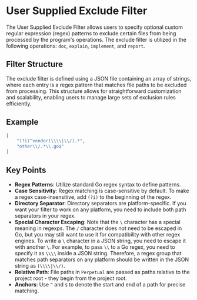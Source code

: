 # User Supplied Exclude Filter

The User Supplied Exclude Filter allows users to specify optional custom regular expression (regex) patterns to exclude certain files from being processed by the program's operations. The exclude filter is utilized in the following operations: `doc`, `explain`, `implement`, and `report`.

## Filter Structure

The exclude filter is defined using a JSON file containing an array of strings, where each entry is a regex pattern that matches file paths to be excluded from processing. This structure allows for straightforward customization and scalability, enabling users to manage large sets of exclusion rules efficiently.

## Example

```json
[
    "(?i)^vendor(\\\\|\\/).*",
    "other\\/.*\\.go$"
]
```

## Key Points

- **Regex Patterns**: Utilize standard Go regex syntax to define patterns.
- **Case Sensitivity**: Regex matching is case-sensitive by default. To make a regex case-insensitive, add `(?i)` to the beginning of the regex.
- **Directory Separator**: Directory separators are platform-specific. If you want your filter to work on any platform, you need to include both path separators in your regex.
- **Special Character Escaping**: Note that the `\` character has a special meaning in regexps. The `/` character does not need to be escaped in Go, but you may still want to use it for compatibility with other regex engines. To write a `\` character in a JSON string, you need to escape it with another `\`. For example, to pass `\\` to a Go regex, you need to specify it as `\\\\` inside a JSON string. Therefore, a regex group that matches path separators on any platform should be written in the JSON string as `(\\\\|\\/)`.
- **Relative Path**: File paths in `Perpetual` are passed as paths relative to the project root - they begin from the project root.
- **Anchors**: Use `^` and `$` to denote the start and end of a path for precise matching.
